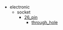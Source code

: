 * electronic
  * socket
    * [26_pin](electronic/socket/26_pin)
      * [through_hole](electronic/socket/26_pin/through_hole)
